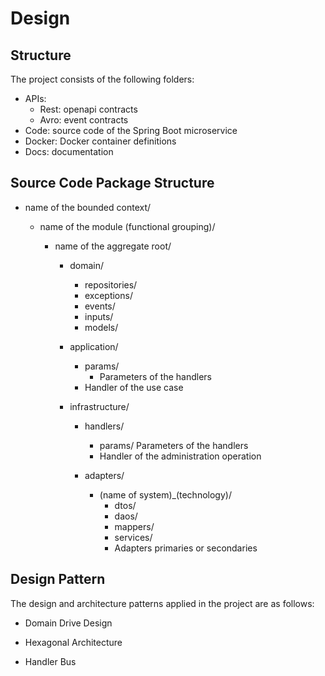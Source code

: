 
# Design


## Structure

The project consists of the following folders:

* APIs: 
  * Rest: openapi contracts
  * Avro: event contracts
* Code: source code of the Spring Boot microservice
* Docker: Docker container definitions
* Docs: documentation


## Source Code Package Structure

* name of the bounded context/

  * name of the module (functional grouping)/
  
    * name of the aggregate root/
    
      * domain/
        * repositories/
        * exceptions/
        * events/
        * inputs/
        * models/

      * application/
        * params/
          * Parameters of the handlers
        * Handler of the use case

      * infrastructure/
        * handlers/
          * params/
            Parameters of the handlers
          * Handler of the administration operation

        * adapters/
          * (name of system)_(technology)/
            * dtos/
            * daos/
            * mappers/
            * services/
            * Adapters primaries or secondaries

## Design Pattern

The design and architecture patterns applied in the project are as follows:

* Domain Drive Design

* Hexagonal Architecture

* Handler Bus
